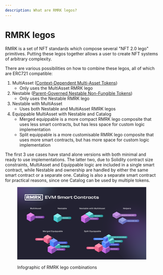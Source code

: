 ```yaml
---
description: What are RMRK legos?
---
```


# RMRK legos

RMRK is a set of NFT standards which compose several "NFT 2.0 lego" primitives. Putting these legos together allows a user to create NFT systems of arbitrary complexity.

There are various possibilities on how to combine these legos, all of which are ERC721 compatible:

1. MultiAsset ([Context-Dependent Multi-Asset Tokens](https://eips.ethereum.org/EIPS/eip-5773))
   * Only uses the MultiAsset RMRK lego
2. Nestable ([Parent-Governed Nestable Non-Fungible Tokens](https://eips.ethereum.org/EIPS/eip-6059))
   * Only uses the Nestable RMRK lego
3. Nestable with MultiAsset
   * Uses both Nestable and MultiAsset RMRK legos
4. Equippable MultiAsset with Nestable and Catalog
   * Merged equippable is a more compact RMRK lego composite that uses less smart contracts, but has less space for custom logic implementation
   * Split equippable is a more customisable RMRK lego composite that uses more smart contracts, but has more space for custom logic implementation

The first 3 use cases have stand alone versions with both minimal and ready to use implementations. The latter two, due to Solidity contract size constraints, MultiAsset and Equippable logic are included in a single smart contract, while Nestable and ownership are handled by either the same smart contract or a separate one. Catalog is also a separate smart contract for practical reasons, since one Catalog can be used by multiple tokens.

<figure><img src="../../.gitbook/assets/RMRK EVM Smart Contracts_rev3.png" alt=""><figcaption><p>Infographic of RMRK lego combinations</p></figcaption></figure>
